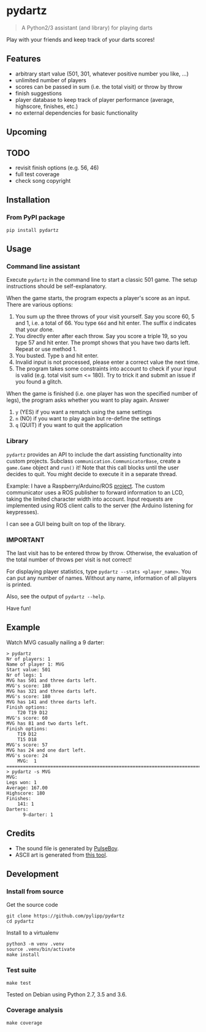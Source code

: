 # pydartz

>   A Python2/3 assistant (and library) for playing darts

Play with your friends and keep track of your darts scores!

## Features
- arbitrary start value (501, 301, whatever positive number you like, ...)
- unlimited number of players
- scores can be passed in sum (i.e. the total visit) or throw by throw
- finish suggestions
- player database to keep track of player performance (average, highscore, finishes, etc.)
- no external dependencies for basic functionality

## Upcoming

## TODO
- revisit finish options (e.g. 56, 46)
- full test coverage
- check song copyright

## Installation

### From PyPI package

    pip install pydartz



## Usage

### Command line assistant

Execute `pydartz` in the command line to start a classic 501 game. The setup instructions should be self-explanatory.

When the game starts, the program expects a player's score as an input. There are various options:

1. You sum up the three throws of your visit yourself. Say you score 60, 5 and 1, i.e. a total of 66. You type `66d` and hit enter. The suffix `d` indicates that your *d*one.
1. You directly enter after each throw. Say you score a triple 19, so you type 57 and hit enter. The prompt shows that you have two darts left. Repeat or use method 1.
1. You busted. Type `b` and hit enter.
1. Invalid input is not processed, please enter a correct value the next time.
1. The program takes some constraints into account to check if your input is valid (e.g. total visit sum <= 180). Try to trick it and submit an issue if you found a glitch.

When the game is finished (i.e. one player has won the specified number of legs), the program asks whether you want to play again. Answer

1. `y` (YES) if you want a rematch using the same settings
1. `n` (NO) if you want to play again but re-define the settings
1. `q` (QUIT) if you want to quit the application

### Library

`pydartz` provides an API to include the dart assisting functionality into custom projects. Subclass `communication.CommunicatorBase`, create a `game.Game` object and `run()` it! Note that this call blocks until the user decides to quit. You might decide to execute it in a separate thread.

Example: I have a Raspberry/Arduino/ROS [project](https://github.com/pylipp/dartbox). The custom communicator uses a ROS publisher to forward information to an LCD, taking the limited character width into account. Input requests are implemented using ROS client calls to the server (the Arduino listening for keypresses).

I can see a GUI being built on top of the library.

### IMPORTANT

The last visit has to be entered throw by throw. Otherwise, the evaluation of the total number of throws per visit is not correct!

For displaying player statistics, type `pydartz --stats <player_name>`. You can put any number of names. Without any name, information of all players is printed.

Also, see the output of `pydartz --help`.

Have fun!

## Example

Watch MVG casually nailing a 9 darter:

    > pydartz
    Nr of players: 1
    Name of player 1: MVG
    Start value: 501
    Nr of legs: 1
    MVG has 501 and three darts left.
    MVG's score: 180
    MVG has 321 and three darts left.
    MVG's score: 180
    MVG has 141 and three darts left.
    Finish options:
        T20 T19 D12
    MVG's score: 60
    MVG has 81 and two darts left.
    Finish options:
        T19 D12
        T15 D18
    MVG's score: 57
    MVG has 24 and one dart left.
    MVG's score: 24
        MVG:  1
    ================================================================================
    > pydartz -s MVG
    MVG:
    Legs won: 1
    Average: 167.00
    Highscore: 180
    Finishes:
        141: 1
    Darters:
          9-darter: 1

## Credits
- The sound file is generated by [PulseBoy](http://www.pulseboy.com/).
- ASCII art is generated from [this tool](http://patorjk.com/software/taag/#p=display&f=Isometric2&t=pydartz).

## Development

### Install from source

Get the source code

    git clone https://github.com/pylipp/pydartz
    cd pydartz

Install to a virtualenv

    python3 -m venv .venv
    source .venv/bin/activate
    make install

### Test suite

    make test

Tested on Debian using Python 2.7, 3.5 and 3.6.

### Coverage analysis

    make coverage
